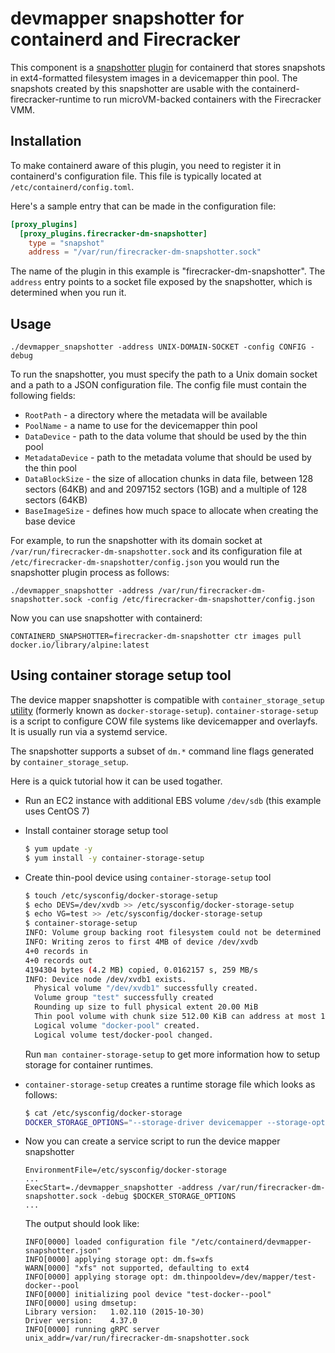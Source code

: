 # devmapper snapshotter for containerd and Firecracker

This component is a
[snapshotter](https://github.com/containerd/containerd/blob/master/design/snapshots.md)
[plugin](https://github.com/containerd/containerd/blob/master/PLUGINS.md) for
containerd that stores snapshots in ext4-formatted filesystem images in a
devicemapper thin pool.  The snapshots created by this snapshotter are usable
with the containerd-firecracker-runtime to run microVM-backed containers with
the Firecracker VMM.

## Installation

To make containerd aware of this plugin, you need to register it in
containerd's configuration file.  This file is typically located at
`/etc/containerd/config.toml`.

Here's a sample entry that can be made in the configuration file:

```toml
[proxy_plugins]
  [proxy_plugins.firecracker-dm-snapshotter]
    type = "snapshot"
    address = "/var/run/firecracker-dm-snapshotter.sock"
```

The name of the plugin in this example is "firecracker-dm-snapshotter".  The
`address` entry points to a socket file exposed by the snapshotter, which is
determined when you run it.

## Usage

```
./devmapper_snapshotter -address UNIX-DOMAIN-SOCKET -config CONFIG -debug
```

To run the snapshotter, you must specify the path to a Unix domain socket and a
path to a JSON configuration file.  The config file must contain the following
fields:

* `RootPath` - a directory where the metadata will be available
* `PoolName` - a name to use for the devicemapper thin pool
* `DataDevice` - path to the data volume that should be used by the thin pool
* `MetadataDevice` - path to the metadata volume that should be used by the thin
  pool
* `DataBlockSize` - the size of allocation chunks in data file, between 128
  sectors (64KB) and and 2097152 sectors (1GB) and a multiple of 128 sectors
  (64KB)
* `BaseImageSize` - defines how much space to allocate when creating the base
  device

For example, to run the snapshotter with its domain socket at
`/var/run/firecracker-dm-snapshotter.sock` and its configuration file at
`/etc/firecracker-dm-snapshotter/config.json` you would run the snapshotter
plugin process as follows:

```
./devmapper_snapshotter -address /var/run/firecracker-dm-snapshotter.sock -config /etc/firecracker-dm-snapshotter/config.json
```

Now you can use snapshotter with containerd:

```
CONTAINERD_SNAPSHOTTER=firecracker-dm-snapshotter ctr images pull docker.io/library/alpine:latest
```

## Using container storage setup tool

The device mapper snapshotter is compatible with `container_storage_setup` [utility](https://github.com/projectatomic/container-storage-setup)
(formerly known as `docker-storage-setup`). `container-storage-setup` is a script to
configure COW file systems like devicemapper and overlayfs. It is usually run via a systemd service.

The snapshotter supports a subset of `dm.*` command line flags generated by `container_storage_setup`.

Here is a quick tutorial how it can be used togather.

- Run an EC2 instance with additional EBS volume `/dev/sdb` (this example uses CentOS 7)
- Install container storage setup tool

  ```bash
  $ yum update -y
  $ yum install -y container-storage-setup
  ```

- Create thin-pool device using `container-storage-setup` tool

  ```bash
  $ touch /etc/sysconfig/docker-storage-setup
  $ echo DEVS=/dev/xvdb >> /etc/sysconfig/docker-storage-setup
  $ echo VG=test >> /etc/sysconfig/docker-storage-setup
  $ container-storage-setup
  INFO: Volume group backing root filesystem could not be determined
  INFO: Writing zeros to first 4MB of device /dev/xvdb
  4+0 records in
  4+0 records out
  4194304 bytes (4.2 MB) copied, 0.0162157 s, 259 MB/s
  INFO: Device node /dev/xvdb1 exists.
    Physical volume "/dev/xvdb1" successfully created.
    Volume group "test" successfully created
    Rounding up size to full physical extent 20.00 MiB
    Thin pool volume with chunk size 512.00 KiB can address at most 126.50 TiB of data.
    Logical volume "docker-pool" created.
    Logical volume test/docker-pool changed.
  ```

  Run `man container-storage-setup` to get more information how to setup storage for container runtimes.

- `container-storage-setup` creates a runtime storage file which looks as follows:

  ```bash
  $ cat /etc/sysconfig/docker-storage
  DOCKER_STORAGE_OPTIONS="--storage-driver devicemapper --storage-opt dm.fs=xfs --storage-opt dm.thinpooldev=/dev/mapper/test-docker--pool "
  ```

- Now you can create a service script to run the device mapper snapshotter

  ```
  EnvironmentFile=/etc/sysconfig/docker-storage
  ...
  ExecStart=./devmapper_snapshotter -address /var/run/firecracker-dm-snapshotter.sock -debug $DOCKER_STORAGE_OPTIONS
  ...
  ```

  The output should look like:
  ```
  INFO[0000] loaded configuration file "/etc/containerd/devmapper-snapshotter.json"
  INFO[0000] applying storage opt: dm.fs=xfs
  WARN[0000] "xfs" not supported, defaulting to ext4
  INFO[0000] applying storage opt: dm.thinpooldev=/dev/mapper/test-docker--pool
  INFO[0000] initializing pool device "test-docker--pool"
  INFO[0000] using dmsetup:
  Library version:   1.02.110 (2015-10-30)
  Driver version:    4.37.0
  INFO[0000] running gRPC server                           unix_addr=/var/run/firecracker-dm-snapshotter.sock
  ```
